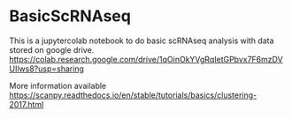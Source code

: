 # BasicScRNAseq
This is a jupytercolab notebook to do basic scRNAseq analysis with data stored on google drive.
https://colab.research.google.com/drive/1qOinOkYVgRqIetGPbvx7F6mzDVUIlws8?usp=sharing

More information available https://scanpy.readthedocs.io/en/stable/tutorials/basics/clustering-2017.html
